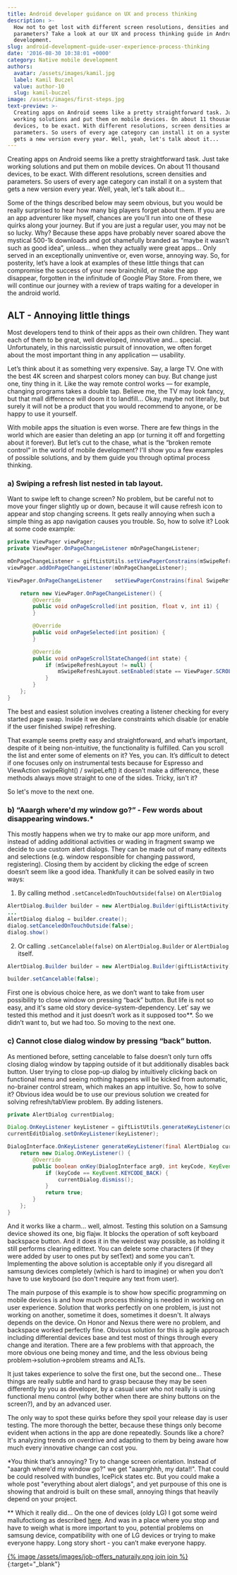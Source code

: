 ```yaml
---
title: Android developer guidance on UX and process thinking
description: >-
  How not to get lost with different screen resolutions, densities and device
  parameters? Take a look at our UX and process thinking guide in Android
  development.
slug: android-development-guide-user-experience-process-thinking
date: '2016-08-30 10:38:01 +0000'
category: Native mobile development
authors:
  avatar: /assets/images/kamil.jpg
  label: Kamil Buczel
  value: author-10
  slug: kamil-buczel
image: /assets/images/first-steps.jpg
text-preview: >-
  Creating apps on Android seems like a pretty straightforward task. Just take
  working solutions and put them on mobile devices. On about 11 thousand
  devices, to be exact. With different resolutions, screen densities and
  parameters. So users of every age category can install it on a system that
  gets a new version every year. Well, yeah, let's talk about it...
---
```

Creating apps on Android seems like a pretty straightforward task. Just take working solutions and put them on mobile devices. On about 11 thousand devices, to be exact. With different resolutions, screen densities and parameters. So users of every age category can install it on a system that gets a new version every year. Well, yeah, let's talk about it...

Some of the things described below may seem obvious, but you would be really surprised to hear how many big players forget about them. If you are an app adventurer like myself, chances are you’ll run into one of these quirks along your journey. But if you are just a regular user, you may not be so lucky. Why? Because these apps have probably never soared above the mystical 500-1k downloads and got shamefully branded as “maybe it wasn’t such as good idea”, unless… when they actually were great apps... Only served in an exceptionally uninventive or, even worse, annoying way. So, for posterity, let’s have a look at examples of these little things that can compromise the success of your new brainchild, or make the app disappear, forgotten in the infinitude of Google Play Store. From there, we will continue our journey with a review of traps waiting for a developer in the android world.

## ALT - Annoying little things

Most developers tend to think of their apps as their own children. They want each of them to be great, well developed, innovative and... special. Unfortunately, in this narcissistic pursuit of innovation, we often forget about the most important thing in any application — usability.

Let’s think about it as something very expensive. Say, a large TV. One with the best 4K screen and sharpest colors money can buy. But change just one, tiny thing in it. Like the way remote control works — for example, changing programs takes a double tap. Believe me, the TV may look fancy, but that mall difference will doom it to landfill... Okay, maybe not literally, but surely it will not be a product that you would recommend to anyone, or be happy to use it yourself.

With mobile apps the situation is even worse. There are few things in the world which are easier than deleting an app (or turning it off and forgetting about it forever). But let’s cut to the chase, what is the “broken remote control” in the world of mobile development? I'll show you a few examples of possible solutions, and by them guide you through optimal process thinking.



### **a) Swiping a refresh list nested in tab layout.**

  Want to swipe left to change screen? No problem, but be careful not to move your finger slightly up or down, because it will cause refresh icon to appear and stop changing screens. It gets really annoying when such a simple thing as app navigation causes you trouble. So, how to solve it? Look at some code example:

  ```java
  private ViewPager viewPager;
  private ViewPager.OnPageChangeListener mOnPageChangeListener;

  mOnPageChangeListener = giftListUtils.setViewPagerConstrains(mSwipeRefreshLayout);
  viewPager.addOnPageChangeListener(mOnPageChangeListener);

  ViewPager.OnPageChangeListener	setViewPagerConstrains(final SwipeRefreshLayout mSwipeRefreshLayout) {

      return new ViewPager.OnPageChangeListener() {
          @Override
          public void onPageScrolled(int position, float v, int i1) {
          }

          @Override
          public void onPageSelected(int position) {
          }

          @Override
          public void onPageScrollStateChanged(int state) {
              if (mSwipeRefreshLayout != null) {
                  mSwipeRefreshLayout.setEnabled(state == ViewPager.SCROLL_STATE_IDLE);
              }
          }
      };
  }
  ```

  The best and easiest solution involves creating a listener checking for every started page swap. Inside it we declare constraints which disable (or enable if the user finished swipe) refreshing.

  That example seems pretty easy and straightforward, and what’s important, despite of it being non-intuitive, the functionality is fulfilled. Can you scroll the list and enter some of elements on it? Yes, you can. It’s difficult to detect if one focuses only on instrumental tests because for Espresso and ViewAction swipeRight() / swipeLeft() it doesn’t make a difference, these methods always move straight to one of the sides. Tricky, isn't it?

  So let's move to the next one.

### **b) “Aaargh where'd my window go?” - Few words about disappearing windows.***

  This mostly happens when we try to make our app more uniform, and instead of adding additional activities or wading in fragment swamp we decide to use custom alert dialogs. They can be made out of many editexts and selections (e.g. window responsible for changing password, registering). Closing them by accident by clicking the edge of screen doesn’t seem like a good idea. Thankfully it can be solved easily in two ways:


  1) By calling method ```.setCanceledOnTouchOutside(false)``` on ```AlertDialog```

  ```java
  AlertDialog.Builder builder = new AlertDialog.Builder(giftListActivity);
  ...
  AlertDialog dialog = builder.create();
  dialog.setCanceledOnTouchOutside(false);
  dialog.show()
  ```

  2) Or calling ```.setCancelable(false)``` on ```AlertDialog.Builder``` or ```AlertDialog``` itself.

  ```java
  AlertDialog.Builder builder = new AlertDialog.Builder(giftListActivity);

  builder.setCancelable(false);
  ```

  First one is obvious choice here, as we don’t want to take from user possibility to close window on pressing “back” button. But life is not so easy, and it's same old story device-system-dependency. Let’ say we tested this method and it just doesn’t work as it supposed too**. So we didn’t want to, but we had too. So moving to the next one.

### **c) Cannot close dialog window by pressing “back” button.**

  As mentioned before, setting cancelable to false doesn’t only turn offs closing dialog window by tapping outside of it but additionally disables back button. User trying to close pop-up dialog by intuitively clicking back on functional menu and seeing nothing happens will be kicked from automatic, no-brainer control stream, which makes an app intuitive.
  So, how to solve it? Obvious idea would be to use our previous solution we created for solving refresh/tabView problem. By adding listeners.

  ```java
  private AlertDialog currentDialog;

  Dialog.OnKeyListener keyListener = giftListUtils.generateKeyListener(currentDialog);
  currentEditDialog.setOnKeyListener(keyListener);

  DialogInterface.OnKeyListener generateKeyListener(final AlertDialog currentDialog) {
      return new Dialog.OnKeyListener() {
          @Override
          public boolean onKey(DialogInterface arg0, int keyCode, KeyEvent event) {
              if (keyCode == KeyEvent.KEYCODE_BACK) {
                  currentDialog.dismiss();
              }
              return true;
          }
      };
  }
  ```

  And it works like a charm… well, almost. Testing this solution on a Samsung device showed its one, big flajw. It blocks the operation of soft keyboard backspace button. And it does it in the  weirdest way possible, as holding it still performs clearing edittext. You can delete some characters (if they were added by user to ones put by setText) and some you can't. Implementing the above solution is acceptable only if you disregard all samsung devices completely (which is hard to imagine) or when you don’t have to use keyboard (so don't require any text from user).

  The main purpose of this example is to show how specific programming on mobile devices is and how much process thinking is needed in working on user experience. Solution that works perfectly on one problem, is just not working on another, sometime it does, sometimes it doesn't. It always depends on the device. On Honor and Nexus there were no problem, and backspace worked perfectly fine. Obvious solution for this is agile approach including differential devices base and test most of things through every change and iteration. There are a few problems with that approach, the more obvious one being money and time, and the less obvious being problem->solution->problem streams and ALTs.

  It just takes experience to solve the first one, but the second one... These things are really subtle and hard to grasp because they may be seen differently by you as developer, by a casual user who not really is using functional menu control (why bother when there are shiny buttons on the screen?), and by an advanced user.

  The only way to spot these quirks before they spoil your release day is user testing. The more thorough the better, because these things only become evident when actions in the app are done repeatedly. Sounds like a chore?
  It's analyzing trends on overdrive and adapting to them by being aware how much every innovative change can cost you.

  *You think that’s annoying?  Try to change screen orientation. Instead of "aaargh where'd my window go?" we get "aaarrghhh, my data!!". That could be could resolved with bundles, IcePick states etc. But you could make a whole post  "everything about alert dialogs", and yet purpouse of this one is showing that android is built on these small, annoying things that heavily depend on your project.

  ** Which it really did… On the one of devices (oldy LG) I got some weird mallufoctiong as described [here](http://stackoverflow.com/questions/13526690/why-setcanceledontouchoutsidefalse-doesnt-work-in-alert-builder/13567411#13567411).
  And was in a place where you stop and have to weigh what is more important to you, potential problems on samsung device, compatibility with one of LG devices or trying to make everyone happy. Long story short - you can’t make everyone happy.

[{% image /assets/images/job-offers_naturaily.png join join %}](https://naturaily.com/careers){:target="_blank"}
